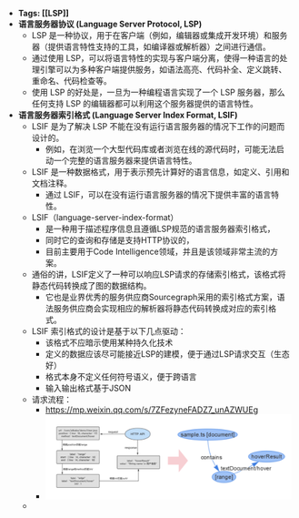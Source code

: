 - **Tags: [[LSP]]**
- **语言服务器协议 (Language Server Protocol, LSP)**
	- LSP 是一种协议，用于在客户端（例如，编辑器或集成开发环境）和服务器（提供语言特性支持的工具，如编译器或解析器）之间进行通信。
	- 通过使用 LSP，可以将语言特性的实现与客户端分离，使得一种语言的处理引擎可以为多种客户端提供服务，如语法高亮、代码补全、定义跳转、重命名、代码检查等。
	- 使用 LSP 的好处是，一旦为一种编程语言实现了一个 LSP 服务器，那么任何支持 LSP 的编辑器都可以利用这个服务器提供的语言特性。
- **语言服务器索引格式 (Language Server Index Format, LSIF)**
	- LSIF 是为了解决 LSP 不能在没有运行语言服务器的情况下工作的问题而设计的。
		- 例如，在浏览一个大型代码库或者浏览在线的源代码时，可能无法启动一个完整的语言服务器来提供语言特性。
	- LSIF 是一种数据格式，用于表示预先计算好的语言信息，如定义、引用和文档注释。
		- 通过 LSIF，可以在没有运行语言服务器的情况下提供丰富的语言特性。
	- LSIF（language-server-index-format）
		- 是一种用于描述程序信息且遵循LSP规范的语言服务器索引格式，
		- 同时它的查询和存储是支持HTTP协议的，
		- 目前主要用于Code Intelligence领域，并且是该领域非常主流的方案。
	- 通俗的讲，LSIF定义了一种可以响应LSP请求的存储索引格式，该格式将静态代码转换成了图的数据结构。
		- 它也是业界优秀的服务供应商Sourcegraph采用的索引格式方案，语法服务供应商会实现相应的解析器将静态代码转换成对应的索引格式。
	- LSIF 索引格式的设计是基于以下几点驱动：
		- 该格式不应暗示使用某种持久化技术
		- 定义的数据应该尽可能接近LSP的建模，便于通过LSP请求交互（生态好）
		- 格式本身不定义任何符号语义，便于跨语言
		- 输入输出格式基于JSON
	- 请求流程：
		- https://mp.weixin.qq.com/s/7ZFezyneFADZ7_unAZWUEg
		- ![image.png](../assets/image_1695461854987_0.png)
	-